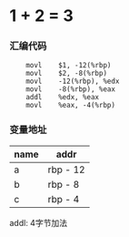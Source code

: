 # 1 + 2 = 3


### 汇编代码

```
	movl	$1, -12(%rbp)
	movl	$2, -8(%rbp)
	movl	-12(%rbp), %edx
	movl	-8(%rbp), %eax
	addl	%edx, %eax
	movl	%eax, -4(%rbp)
```

### 变量地址

name | addr
--|--
a | rbp - 12
b | rbp - 8
c | rbp - 4

addl: 4字节加法
